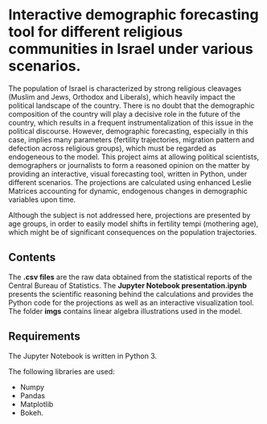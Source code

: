 # Interactive demographic forecasting tool for different religious communities in Israel under various scenarios.

The population of Israel is characterized by strong religious cleavages (Muslim and Jews, Orthodox and Liberals), which heavily impact the political landscape of the country. 
There is no doubt that the demographic composition of the country will play a decisive role in the future of the country, which results in a frequent instrumentalization of this issue in the political discourse.
However, demographic forecasting, especially in this case, implies many parameters (fertility trajectories, migration pattern and defection across religious groups), which must be regarded as endogeneous to the model. 
This project aims at allowing political scientists, demographers or journalists to form a reasoned opinion on the matter by providing an interactive, visual forecasting tool, written in Python, under different scenarios.
The projections are calculated using enhanced Leslie Matrices accounting for dynamic, endogenous changes in demographic variables upon time. 

Although the subject is not addressed here, projections are presented by age groups, in order to easily model shifts in fertility tempi (mothering age), which might be of significant consequences on the population trajectories.

## Contents
The **.csv files** are the raw data obtained from the statistical reports of the Central Bureau of Statistics. The **Jupyter Notebook presentation.ipynb** presents the scientific reasoning behind the calculations and provides the Python code for the projections as well as an interactive visualization tool. The folder **imgs** contains linear algebra illustrations used in the model. 

## Requirements
The Jupyter Notebook is written in Python 3. 

The following libraries are used:

- Numpy
- Pandas
- Matplotlib
- Bokeh.

